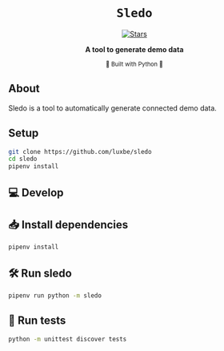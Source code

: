<div align="center">
  <h1><code>Sledo</code></h1>
  <p>
    <a href="https://github.com/luxbe/sledo" target="_blank">
      <img alt="Stars" src="https://img.shields.io/github/stars/luxbe/sledo">
    </a>
  </p>

<strong>A tool to generate demo data</strong>

<sub>🐍 Built with Python 🐍</sub>

</div>

## About

Sledo is a tool to automatically generate connected demo data.

## Setup

```bash
git clone https://github.com/luxbe/sledo
cd sledo
pipenv install
```

## 💻 Develop

## 📥 Install dependencies

```bash
pipenv install
```

## 🛠️ Run sledo

```bash
pipenv run python -m sledo
```

## 🔬 Run tests

```bash
python -m unittest discover tests
```

